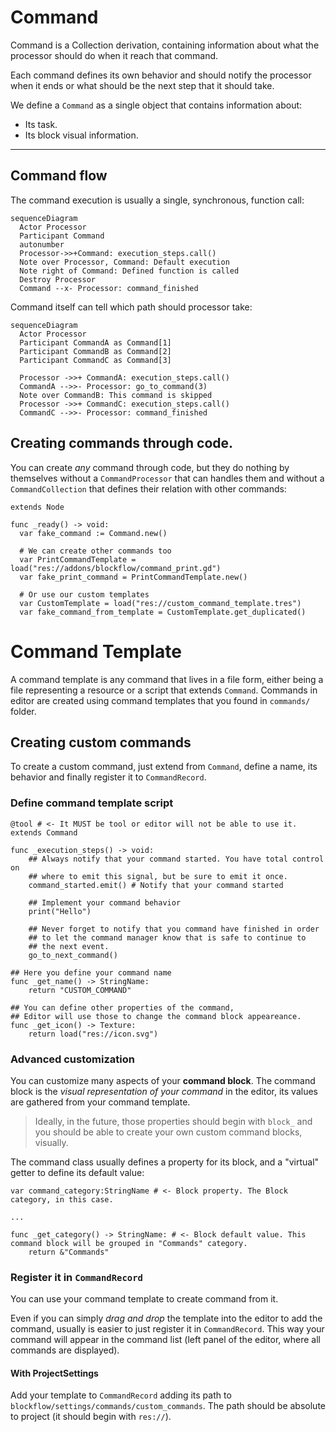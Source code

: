 # Command
Command is a Collection derivation, containing information about what the processor should do when it reach that command.

Each command defines its own behavior and should notify the processor when it ends or what should be the next step that it should take.

We define a `Command` as a single object that contains information about:
- Its task.
- Its block visual information.

 
---

## Command flow

The command execution is usually a single, synchronous, function call:
```mermaid
sequenceDiagram
  Actor Processor
  Participant Command
  autonumber
  Processor->>+Command: execution_steps.call()
  Note over Processor, Command: Default execution
  Note right of Command: Defined function is called
  Destroy Processor
  Command --x- Processor: command_finished
```
Command itself can tell which path should processor take:
```mermaid
sequenceDiagram
  Actor Processor
  Participant CommandA as Command[1]
  Participant CommandB as Command[2]
  Participant CommandC as Command[3]

  Processor ->>+ CommandA: execution_steps.call()
  CommandA -->>- Processor: go_to_command(3)
  Note over CommandB: This command is skipped
  Processor ->>+ CommandC: execution_steps.call()
  CommandC -->>- Processor: command_finished
```

## Creating commands through code.

You can create _any_ command through code, but they do nothing by themselves without a `CommandProcessor` that can handles them and without a `CommandCollection` that defines their relation with other commands:
```gdscript
extends Node

func _ready() -> void:
  var fake_command := Command.new()
  
  # We can create other commands too
  var PrintCommandTemplate = load("res://addons/blockflow/command_print.gd")
  var fake_print_command = PrintCommandTemplate.new()

  # Or use our custom templates
  var CustomTemplate = load("res://custom_command_template.tres")
  var fake_command_from_template = CustomTemplate.get_duplicated()
```

# Command Template

A command template is any command that lives in a file form, either being a file representing a resource or a script that extends `Command`. Commands in editor are created using command templates that you found in `commands/` folder.
## Creating custom commands

To create a custom command, just extend from `Command`, define a name, its behavior and finally register it to `CommandRecord`.

### Define command template script

```gdscript
@tool # <- It MUST be tool or editor will not be able to use it.
extends Command

func _execution_steps() -> void:
	## Always notify that your command started. You have total control on
	## where to emit this signal, but be sure to emit it once.
	command_started.emit() # Notify that your command started
	
	## Implement your command behavior
	print("Hello")
	
	## Never forget to notify that you command have finished in order
	## to let the command manager know that is safe to continue to
	## the next event.
	go_to_next_command()

## Here you define your command name
func _get_name() -> StringName:
	return "CUSTOM_COMMAND"

## You can define other properties of the command,
## Editor will use those to change the command block appeareance.
func _get_icon() -> Texture:
	return load("res://icon.svg")
```

### Advanced customization
You can customize many aspects of your **command block**. The command block is the _visual representation of your command_ in the editor, its values are gathered from your command template.

> Ideally, in the future, those properties should begin with `block_` and you should be able to create your own custom command blocks, visually.

The command class usually defines a property for its block, and a "virtual" getter to define its default value:
```gdscript
var command_category:StringName # <- Block property. The Block category, in this case.

...

func _get_category() -> StringName: # <- Block default value. This command block will be grouped in "Commands" category.
	return &"Commands"
```

### Register it in `CommandRecord`

You can use your command template to create command from it. 

Even if you can simply _drag and drop_ the template into the editor to add the command, usually is easier to just register it in `CommandRecord`. This way your command will appear in the command list (left panel of the editor, where all commands are displayed).

#### With ProjectSettings
Add your template to `CommandRecord` adding its path to `blockflow/settings/commands/custom_commands`. The path should be absolute to project (it should begin with `res://`).